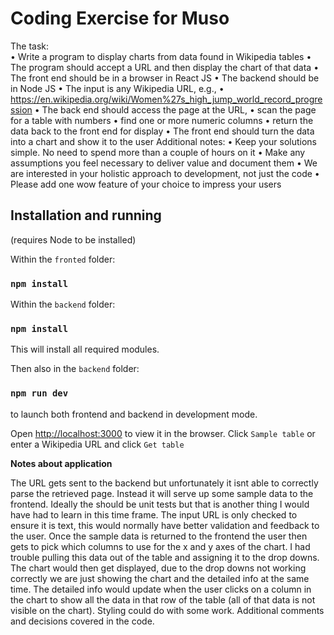 
# Coding Exercise for Muso

The task:  
•	Write a program to display charts from data found in Wikipedia tables
•	The program should accept a URL and then display the chart of that data
•	The front end should be in a browser in React JS
•	The backend should be in Node JS 
•	The input is any Wikipedia URL, e.g.,
•	https://en.wikipedia.org/wiki/Women%27s_high_jump_world_record_progression
•	The back end should access the page at the URL, 
•	scan the page for a table with numbers
•	find one or more numeric columns
•	return the data back to the front end for display
•	The front end should turn the data into a chart and show it to the user
Additional notes:
•	Keep your solutions simple. No need to spend more than a couple of hours on it
•	Make any assumptions you feel necessary to deliver value and document them
•	We are interested in your holistic approach to development, not just the code
•	Please add one wow feature of your choice to impress your users



## Installation and running
(requires Node to be installed)

Within the `fronted` folder:
### `npm install` 

Within the `backend` folder:
### `npm install` 

This will install all required modules.

Then also in the `backend` folder:
### `npm run dev` 

to launch both frontend and backend in development mode.


Open [http://localhost:3000](http://localhost:3000) to view it in the browser.
Click `Sample table` or enter a Wikipedia URL and click `Get table`


**Notes about application**

The URL gets sent to the backend but unfortunately it isnt able to correctly parse the retrieved page. Instead it will serve up some sample data to the frontend.
Ideally the should be unit tests but that is another thing I would have had to learn in this time frame.
The input URL is only checked to ensure it is text, this would normally have better validation and feedback to the user.
Once the sample data is returned to the frontend the user then gets to pick which columns to use for the x and y axes of the chart. I had trouble pulling this data out of the table and assigning it to the drop downs.
The chart would then get displayed, due to the drop downs not working correctly we are just showing the chart and the detailed info at the same time.
The detailed info would update when the user clicks on a column in the chart to show all the data in that row of the table (all of that data is not visible on the chart).
Styling could do with some work.
Additional comments and decisions covered in the code.

